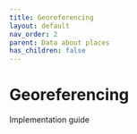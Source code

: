 ```yaml
---
title: Georeferencing
layout: default
nav_order: 2
parent: Data about places
has_children: false
---
```


# Georeferencing

Implementation guide